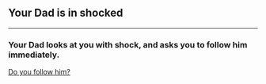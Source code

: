 ## Your Dad is in shocked
---

### Your Dad looks at you with shock, and asks you to follow him immediately.

[Do you follow him?](follow.md)
